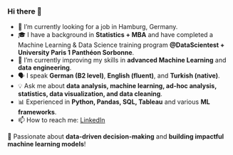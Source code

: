 ### Hi there 👋

- 🔭 I’m currently looking for a job in Hamburg, Germany.  
- 🎓 I have a background in **Statistics + MBA** and have completed a Machine Learning & Data Science training program **@DataScientest + University Paris 1 Panthéon Sorbonne**.  
- 🌱 I’m currently improving my skills in **advanced Machine Learning** and **data engineering**.  
- 🗣️ I speak **German (B2 level)**, **English (fluent)**, and **Turkish (native)**.  
- 💡 Ask me about **data analysis, machine learning, ad-hoc analysis, statistics, data visualization, and data cleaning**.  
- 📊 Experienced in **Python, Pandas, SQL, Tableau** and various **ML frameworks**.  
- 📫 How to reach me: [LinkedIn](https://www.linkedin.com/in/bercinersoz/)  

🚀 Passionate about **data-driven decision-making** and **building impactful machine learning models**!
